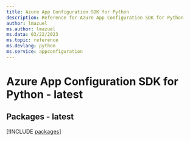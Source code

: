 ```yaml
---
title: Azure App Configuration SDK for Python
description: Reference for Azure App Configuration SDK for Python
author: lmazuel
ms.author: lmazuel
ms.data: 03/22/2023
ms.topic: reference
ms.devlang: python
ms.service: appconfiguration
---
```

# Azure App Configuration SDK for Python - latest
## Packages - latest
[!INCLUDE [packages](app-configuration-index.md)]
